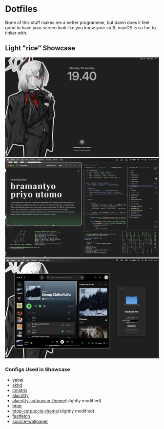 # Dotfiles
None of this stuff makes me a better programmer, but damn does it feel good to have your screen look like you know your stuff, macOS is so fun to tinker with.

## Light "rice" Showcase
![img1](static/lockscreen.png)
![img3](static/discontinued-project.png)
![img2](static/spotify.png)

### Configs Used in Showcase
- [yabai](https://github.com/koekeishiya/yabai)
- [skhd](https://github.com/koekeishiya/skhd)
- [cmatrix](https://github.com/abishekvashok/cmatrix)
- [alacritty](https://github.com/alacritty/alacritty)
- [alacritty-catpuccin-theme](https://github.com/catppuccin/alacritty)(slightly modified)
- [btop](https://github.com/aristocratos/btop)
- [btop-catpuccin-theme](https://github.com/catppuccin/btop)(slightly modified)
- [fastfetch](https://github.com/fastfetch-cli/fastfetch)
- [source-wallpaper](https://www.pixiv.net/en/artworks/116399382)